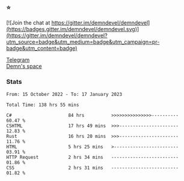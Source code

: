 ### :star:

[![Join the chat at https://gitter.im/demndevel/demndevel](https://badges.gitter.im/demndevel/demndevel.svg)](https://gitter.im/demndevel/demndevel?utm_source=badge&utm_medium=badge&utm_campaign=pr-badge&utm_content=badge)

[Telegram](https://t.me/demnometa) <br>
[Demn's space](http://demns.space)

### Stats

<!--START_SECTION:waka-->

```text
From: 15 October 2022 - To: 17 January 2023

Total Time: 138 hrs 55 mins

C#                     84 hrs          >>>>>>>>>>>>>>>----------   60.47 %
CSHTML                 17 hrs 49 mins  >>>----------------------   12.83 %
Rust                   16 hrs 20 mins  >>>----------------------   11.76 %
HTML                   5 hrs 25 mins   >------------------------   03.91 %
HTTP Request           2 hrs 34 mins   -------------------------   01.86 %
CSS                    2 hrs 31 mins   -------------------------   01.82 %
```

<!--END_SECTION:waka-->
